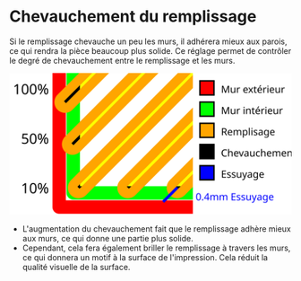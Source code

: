 Chevauchement du remplissage
===

Si le remplissage chevauche un peu les murs, il adhérera mieux aux parois, ce qui rendra la pièce beaucoup plus solide. Ce réglage permet de contrôler le degré de chevauchement entre le remplissage et les murs.

![Une visualisation du chevauchement des remplissages et de la distance d'essuyage](../images/infill_overlap_fr.svg)

* L'augmentation du chevauchement fait que le remplissage adhère mieux aux murs, ce qui donne une partie plus solide.
* Cependant, cela fera également briller le remplissage à travers les murs, ce qui donnera un motif à la surface de l'impression. Cela réduit la qualité visuelle de la surface.
